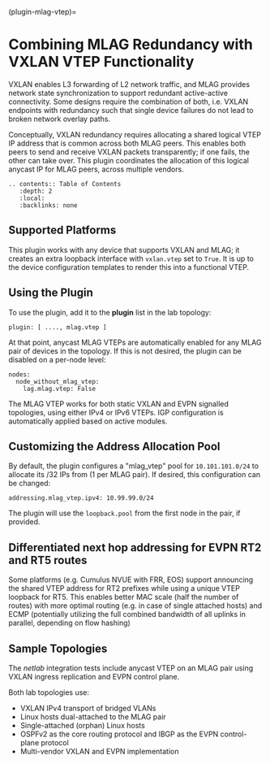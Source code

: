 (plugin-mlag-vtep)=
# Combining MLAG Redundancy with VXLAN VTEP Functionality

VXLAN enables L3 forwarding of L2 network traffic, and MLAG provides network state synchronization to support redundant active-active connectivity. Some designs require the combination of both, i.e. VXLAN endpoints with redundancy such that single device failures do not lead to broken network overlay paths.

Conceptually, VXLAN redundancy requires allocating a shared logical VTEP IP address that is common across both MLAG peers. This enables both peers to send and receive VXLAN packets transparently; if one fails, the other can take over. This plugin coordinates the allocation of this logical anycast IP for MLAG peers, across multiple vendors.

```eval_rst
.. contents:: Table of Contents
   :depth: 2
   :local:
   :backlinks: none
```

## Supported Platforms

This plugin works with any device that supports VXLAN and MLAG; it creates an extra loopback interface with 
`vxlan.vtep` set to `True`. It is up to the device configuration templates to render this into a functional VTEP.

## Using the Plugin

To use the plugin, add it to the **plugin** list in the lab topology:

```
plugin: [ ...., mlag.vtep ]
```

At that point, anycast MLAG VTEPs are automatically enabled for any MLAG pair of devices in the topology. If this is not desired, the plugin can be disabled on a per-node level:

```
nodes:
  node_without_mlag_vtep:
    lag.mlag.vtep: False
```

The MLAG VTEP works for both static VXLAN and EVPN signalled topologies, using either IPv4 or IPv6 VTEPs. IGP configuration is automatically applied based on active modules.

## Customizing the Address Allocation Pool

By default, the plugin configures a "mlag_vtep" pool for `10.101.101.0/24` to allocate its /32 IPs from (1 per MLAG pair). If desired, this configuration can be changed:
```
addressing.mlag_vtep.ipv4: 10.99.99.0/24
```
The plugin will use the `loopback.pool` from the first node in the pair, if provided.

## Differentiated next hop addressing for EVPN RT2 and RT5 routes

Some platforms (e.g. Cumulus NVUE with FRR, EOS) support announcing the shared VTEP address for RT2 prefixes while using a unique VTEP loopback for RT5. This enables better MAC scale (half the number of routes) with more optimal
routing (e.g. in case of single attached hosts) and ECMP (potentially utilizing the full combined bandwidth of all uplinks in parallel, depending on flow hashing)

## Sample Topologies

The _netlab_ integration tests include anycast VTEP on an MLAG pair using VXLAN ingress replication and EVPN control plane. 

Both lab topologies use:

* VXLAN IPv4 transport of bridged VLANs
* Linux hosts dual-attached to the MLAG pair
* Single-attached (orphan) Linux hosts
* OSPFv2 as the core routing protocol and IBGP as the EVPN control-plane protocol
* Multi-vendor VXLAN and EVPN implementation
